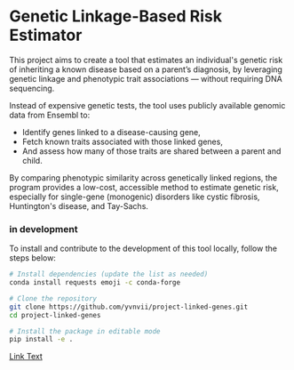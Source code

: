 # Genetic Linkage-Based Risk Estimator

This project aims to create a tool that estimates an individual's genetic risk of inheriting a known disease based on a parent’s diagnosis, by leveraging genetic linkage and phenotypic trait associations — without requiring DNA sequencing.

Instead of expensive genetic tests, the tool uses publicly available genomic data from Ensembl to:
- Identify genes linked to a disease-causing gene,
- Fetch known traits associated with those linked genes,
- And assess how many of those traits are shared between a parent and child.

By comparing phenotypic similarity across genetically linked regions, the program provides a low-cost, accessible method to estimate genetic risk, especially for single-gene (monogenic) disorders like cystic fibrosis, Huntington's disease, and Tay-Sachs.

### in development

To install and contribute to the development of this tool locally, follow the steps below:

```bash
# Install dependencies (update the list as needed)
conda install requests emoji -c conda-forge

# Clone the repository
git clone https://github.com/yvnvii/project-linked-genes.git
cd project-linked-genes

# Install the package in editable mode
pip install -e .
```

[Link Text](https://docs.google.com/presentation/d/1to-E5VGYmTZpUr2RKmmmfa3kL9oDQN7IqkT8eVcG2sI/edit?usp=sharing)
